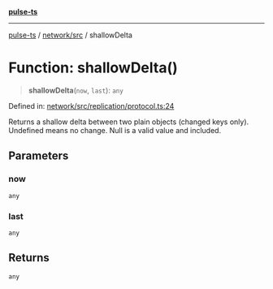 [**pulse-ts**](../../../README.md)

***

[pulse-ts](../../../README.md) / [network/src](../README.md) / shallowDelta

# Function: shallowDelta()

> **shallowDelta**(`now`, `last`): `any`

Defined in: [network/src/replication/protocol.ts:24](https://github.com/jlehett/pulse-ts/blob/95f7e0ab0aafbcd2aad691251c554317b3dfe19c/packages/network/src/replication/protocol.ts#L24)

Returns a shallow delta between two plain objects (changed keys only).
Undefined means no change. Null is a valid value and included.

## Parameters

### now

`any`

### last

`any`

## Returns

`any`
